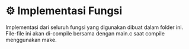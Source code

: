 # ⚙️ Implementasi Fungsi
Implementasi dari seluruh fungsi yang digunakan dibuat dalam folder ini.
File-file ini akan di-compile bersama dengan main.c saat compile menggunakan make.
